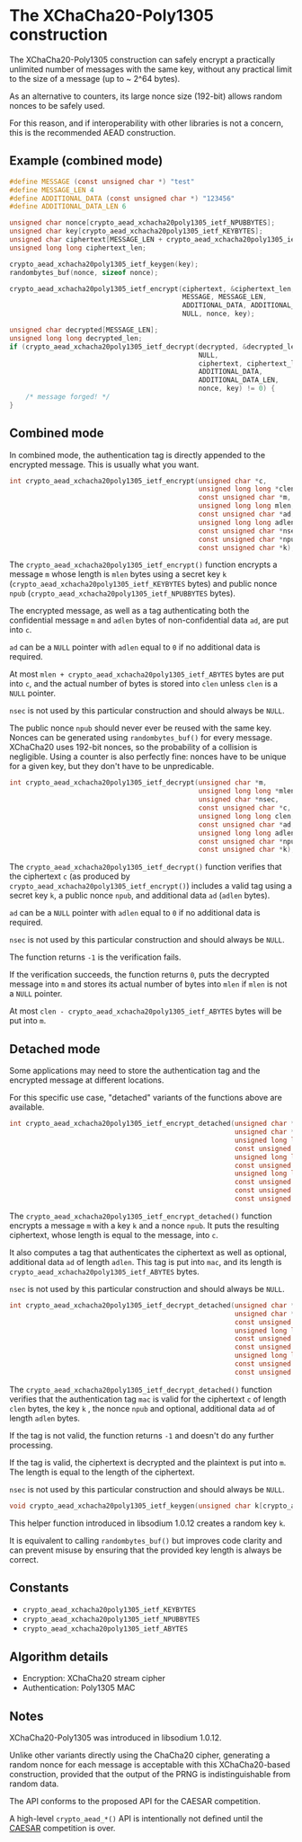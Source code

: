 # The XChaCha20-Poly1305 construction

The XChaCha20-Poly1305 construction can safely encrypt a practically unlimited
number of messages with the same key, without any practical limit to the size of
a message (up to ~ 2^64 bytes).

As an alternative to counters, its large nonce size (192-bit) allows random
nonces to be safely used.

For this reason, and if interoperability with other libraries is not a concern,
this is the recommended AEAD construction.

## Example (combined mode)

```c
#define MESSAGE (const unsigned char *) "test"
#define MESSAGE_LEN 4
#define ADDITIONAL_DATA (const unsigned char *) "123456"
#define ADDITIONAL_DATA_LEN 6

unsigned char nonce[crypto_aead_xchacha20poly1305_ietf_NPUBBYTES];
unsigned char key[crypto_aead_xchacha20poly1305_ietf_KEYBYTES];
unsigned char ciphertext[MESSAGE_LEN + crypto_aead_xchacha20poly1305_ietf_ABYTES];
unsigned long long ciphertext_len;

crypto_aead_xchacha20poly1305_ietf_keygen(key);
randombytes_buf(nonce, sizeof nonce);

crypto_aead_xchacha20poly1305_ietf_encrypt(ciphertext, &ciphertext_len,
                                           MESSAGE, MESSAGE_LEN,
                                           ADDITIONAL_DATA, ADDITIONAL_DATA_LEN,
                                           NULL, nonce, key);

unsigned char decrypted[MESSAGE_LEN];
unsigned long long decrypted_len;
if (crypto_aead_xchacha20poly1305_ietf_decrypt(decrypted, &decrypted_len,
                                               NULL,
                                               ciphertext, ciphertext_len,
                                               ADDITIONAL_DATA,
                                               ADDITIONAL_DATA_LEN,
                                               nonce, key) != 0) {
    /* message forged! */
}
```

## Combined mode

In combined mode, the authentication tag is directly appended to the
encrypted message. This is usually what you want.

```c
int crypto_aead_xchacha20poly1305_ietf_encrypt(unsigned char *c,
                                               unsigned long long *clen,
                                               const unsigned char *m,
                                               unsigned long long mlen,
                                               const unsigned char *ad,
                                               unsigned long long adlen,
                                               const unsigned char *nsec,
                                               const unsigned char *npub,
                                               const unsigned char *k);
```

The `crypto_aead_xchacha20poly1305_ietf_encrypt()` function encrypts a message
`m` whose length is `mlen` bytes using a secret key `k`
(`crypto_aead_xchacha20poly1305_ietf_KEYBYTES` bytes) and public nonce `npub`
(`crypto_aead_xchacha20poly1305_ietf_NPUBBYTES` bytes).

The encrypted message, as well as a tag authenticating both the confidential
message `m` and `adlen` bytes of non-confidential data `ad`, are put into `c`.

`ad` can be a `NULL` pointer with `adlen` equal to `0` if no additional data is
required.

At most `mlen + crypto_aead_xchacha20poly1305_ietf_ABYTES` bytes are put into
`c`, and the actual number of bytes is stored into `clen` unless `clen` is a
`NULL` pointer.

`nsec` is not used by this particular construction and should always be `NULL`.

The public nonce `npub` should never ever be reused with the same key. Nonces
can be generated using `randombytes_buf()` for every message. XChaCha20 uses
192-bit nonces, so the probability of a collision is negligible. Using a counter
is also perfectly fine: nonces have to be unique for a given key, but they don't
have to be unpredicable.

```c
int crypto_aead_xchacha20poly1305_ietf_decrypt(unsigned char *m,
                                               unsigned long long *mlen,
                                               unsigned char *nsec,
                                               const unsigned char *c,
                                               unsigned long long clen,
                                               const unsigned char *ad,
                                               unsigned long long adlen,
                                               const unsigned char *npub,
                                               const unsigned char *k);
```

The `crypto_aead_xchacha20poly1305_ietf_decrypt()` function verifies that the
ciphertext `c` (as produced by `crypto_aead_xchacha20poly1305_ietf_encrypt()`)
includes a valid tag using a secret key `k`, a public nonce `npub`, and
additional data `ad` (`adlen` bytes).

`ad` can be a `NULL` pointer with `adlen` equal to `0` if no additional data is
required.

`nsec` is not used by this particular construction and should always be `NULL`.

The function returns `-1` is the verification fails.

If the verification succeeds, the function returns `0`, puts the decrypted
message into `m` and stores its actual number of bytes into `mlen` if `mlen` is
not a `NULL` pointer.

At most `clen - crypto_aead_xchacha20poly1305_ietf_ABYTES` bytes will be put
into `m`.

## Detached mode

Some applications may need to store the authentication tag and the encrypted
message at different locations.

For this specific use case, "detached" variants of the functions above are
available.

```c
int crypto_aead_xchacha20poly1305_ietf_encrypt_detached(unsigned char *c,
                                                        unsigned char *mac,
                                                        unsigned long long *maclen_p,
                                                        const unsigned char *m,
                                                        unsigned long long mlen,
                                                        const unsigned char *ad,
                                                        unsigned long long adlen,
                                                        const unsigned char *nsec,
                                                        const unsigned char *npub,
                                                        const unsigned char *k);
```

The `crypto_aead_xchacha20poly1305_ietf_encrypt_detached()` function encrypts a
message `m` with a key `k` and a nonce `npub`. It puts the resulting ciphertext,
whose length is equal to the message, into `c`.

It also computes a tag that authenticates the ciphertext as well as optional,
additional data `ad` of length `adlen`. This tag is put into `mac`, and its
length is `crypto_aead_xchacha20poly1305_ietf_ABYTES` bytes.

`nsec` is not used by this particular construction and should always be `NULL`.

```c
int crypto_aead_xchacha20poly1305_ietf_decrypt_detached(unsigned char *m,
                                                        unsigned char *nsec,
                                                        const unsigned char *c,
                                                        unsigned long long clen,
                                                        const unsigned char *mac,
                                                        const unsigned char *ad,
                                                        unsigned long long adlen,
                                                        const unsigned char *npub,
                                                        const unsigned char *k);
```

The `crypto_aead_xchacha20poly1305_ietf_decrypt_detached()` function verifies
that the authentication tag `mac` is valid for the ciphertext `c` of length
`clen` bytes, the key `k` , the nonce `npub` and optional, additional data `ad`
of length `adlen` bytes.

If the tag is not valid, the function returns `-1` and doesn't do any further
processing.

If the tag is valid, the ciphertext is decrypted and the plaintext is put into
`m`. The length is equal to the length of the ciphertext.

`nsec` is not used by this particular construction and should always be `NULL`.

```c
void crypto_aead_xchacha20poly1305_ietf_keygen(unsigned char k[crypto_aead_xchacha20poly1305_ietf_KEYBYTES]);
```

This helper function introduced in libsodium 1.0.12 creates a random key `k`.

It is equivalent to calling `randombytes_buf()` but improves code clarity and
can prevent misuse by ensuring that the provided key length is always be
correct.

## Constants

* `crypto_aead_xchacha20poly1305_ietf_KEYBYTES`
* `crypto_aead_xchacha20poly1305_ietf_NPUBBYTES`
* `crypto_aead_xchacha20poly1305_ietf_ABYTES`

## Algorithm details

* Encryption: XChaCha20 stream cipher
* Authentication: Poly1305 MAC

## Notes

XChaCha20-Poly1305 was introduced in libsodium 1.0.12.

Unlike other variants directly using the ChaCha20 cipher, generating a random
nonce for each message is acceptable with this XChaCha20-based construction,
provided that the output of the PRNG is indistinguishable from random data.

The API conforms to the proposed API for the CAESAR competition.

A high-level `crypto_aead_*()` API is intentionally not defined until the
[CAESAR](http://competitions.cr.yp.to/caesar.html) competition is over.
